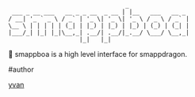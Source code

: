 ```
                                 _ 
 ___ _ __ ___   __ _ _ __  _ __ | |__   ___   __ _ 
/ __| '_ ` _ \ / _` | '_ \| '_ \| '_ \ / _ \ / _` |
\__ \ | | | | | (_| | |_) | |_) | |_) | (_) | (_| |
|___/_| |_| |_|\__,_| .__/| .__/|_.__/ \___/ \__,_|
                    |_|   |_| 
```
:snake: smappboa is a high level interface for smappdragon.


#author

[yvan](https://github.com/yvan)